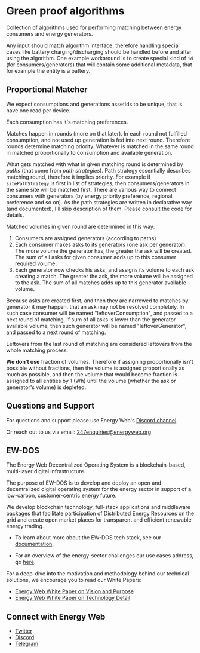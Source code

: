 # Green proof algorithms

Collection of algorithms used for performing matching between energy consumers and energy generators.

Any input should match algorithm interface, therefore handling special cases like battery charging/discharging should be handled
before and after using the algorithm. One example workaround is to create special kind of `id` (for consumers/generators) that will contain
some additional metadata, that for example the entity is a battery.

## Proportional Matcher

We expect consumptions and generations assetIds to be unique, that is have one read per device.

Each consumption has it's matching preferences.

Matches happen in rounds (more on that later). In each round not fulfilled consumption, and not used up generation is fed into next round.
Therefore rounds determine matching priority. Whatever is matched in the same round in matched proportionally to consumption and available generation.

What gets matched with what in given matching round is determined by *paths* (that come from *path strategies*).
Path strategy essentially describes matching round, therefore it implies priority. For example if `sitePathStrategy` is first in list of strategies, then consumers/generators in the same site will be matched first.
There are various way to connect consumers with generators (by energy priority preference, regional preference and so on).
As the path strategies are written in declarative way (and documented), I'll skip description of them. Please consult the code for details.

Matched volumes in given round are determined in this way:
1. Consumers are assigned generators (according to paths)
2. Each consumer makes asks to its generators (one ask per generator). The more volume the generator has, the greater the ask will be created.
The sum of all asks for given consumer adds up to this consumer required volume.
3. Each generator now checks his asks, and assigns its volume to each ask creating a match. The greater the ask, the more volume will be assigned to the ask. The sum of all matches adds up to this generator available volume.

Because asks are created first, and then they are narrowed to matches by generator it may happen, that an ask may not be resolved completely.
In such case consumer will be named "leftoverConsumption", and passed to a next round of matching.
If sum of all asks is lower than the generator available volume, then such generator will be named "leftoverGenerator", and passed to a next round of matching.

Leftovers from the last round of matching are considered leftovers from the whole matching process.

**We don't use** fraction of volumes. Therefore if assigning proportionally isn't possible without fractions, then the volume is assigned proportionally as much as possible, and then the volume that would become fraction is assigned to all entities by 1 (Wh) until the volume (whether the ask or generator's volume) is depleted.

## Questions and Support

For questions and support please use Energy Web's [Discord channel](https://discord.com/channels/706103009205288990/843970822254362664)

Or reach out to us via email: 247enquiries@energyweb.org

## EW-DOS

The Energy Web Decentralized Operating System is a blockchain-based, multi-layer digital infrastructure.

The purpose of EW-DOS is to develop and deploy an open and decentralized digital operating system for the energy sector in support of a low-carbon, customer-centric energy future.

We develop blockchain technology, full-stack applications and middleware packages that facilitate participation of Distributed Energy Resources on the grid and create open market places for transparent and efficient renewable energy trading.

-   To learn about more about the EW-DOS tech stack, see our [documentation](https://app.gitbook.com/@energy-web-foundation/s/energy-web/).

-   For an overview of the energy-sector challenges our use cases address, go [here](https://app.gitbook.com/@energy-web-foundation/s/energy-web/our-mission).

For a deep-dive into the motivation and methodology behind our technical solutions, we encourage you to read our White Papers:

-   [Energy Web White Paper on Vision and Purpose](https://www.energyweb.org/reports/EWDOS-Vision-Purpose/)
-   [Energy Web White Paper on Technology Detail](https://www.energyweb.org/wp-content/uploads/2020/06/EnergyWeb-EWDOS-PART2-TechnologyDetail-202006-vFinal.pdf)

## Connect with Energy Web

-   [Twitter](https://twitter.com/energywebx)
-   [Discord](https://discord.com/channels/706103009205288990/843970822254362664)
-   [Telegram](https://t.me/energyweb)



